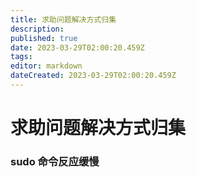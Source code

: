 ```yaml
---
title: 求助问题解决方式归集
description: 
published: true
date: 2023-03-29T02:00:20.459Z
tags: 
editor: markdown
dateCreated: 2023-03-29T02:00:20.459Z
---
```


# 求助问题解决方式归集
### sudo 命令反应缓慢
